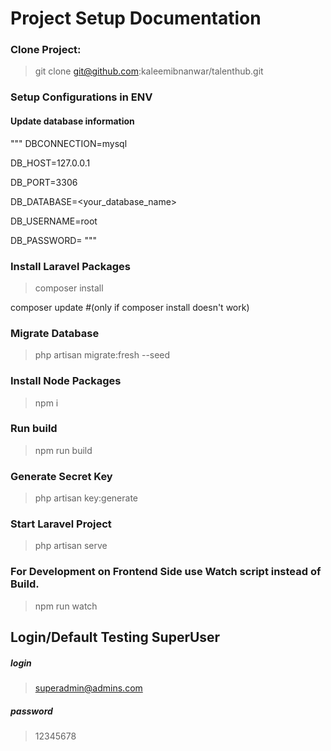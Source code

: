 # Project Setup Documentation

### Clone Project:
> git clone git@github.com:kaleemibnanwar/talenthub.git

### Setup Configurations in ENV

#### Update database information
"""
DBCONNECTION=mysql

DB_HOST=127.0.0.1

DB_PORT=3306

DB_DATABASE=<your_database_name>

DB_USERNAME=root

DB_PASSWORD=
"""

### Install Laravel Packages

> composer install

composer update  #(only if composer install doesn't work) 

### Migrate Database

> php artisan migrate:fresh --seed

### Install Node Packages

> npm i

### Run build

> npm run build

### Generate Secret Key 
 
 > php artisan key:generate

### Start Laravel Project

> php artisan serve 



### For Development on Frontend Side use Watch script instead of Build.
> npm run watch 




## Login/Default Testing SuperUser
##### login
> superadmin@admins.com
##### password
> 12345678
